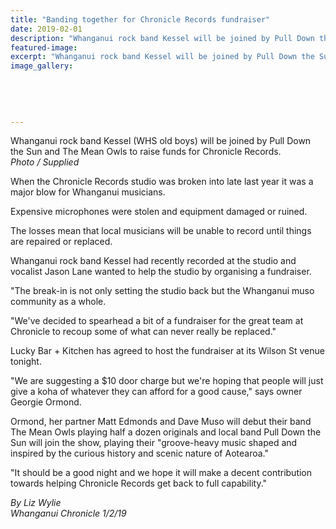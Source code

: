 ```yaml
---
title: "Banding together for Chronicle Records fundraiser"
date: 2019-02-01
description: "Whanganui rock band Kessel will be joined by Pull Down the Sun and The Mean Owls to raise funds for Chronicle Records..."
featured-image: 
excerpt: "Whanganui rock band Kessel will be joined by Pull Down the Sun and The Mean Owls to raise funds for Chronicle Records."
image_gallery:
	
	
	
	
	
---
```


<p><span>Whanganui rock band Kessel (WHS old boys) will be joined by Pull Down the Sun and The Mean Owls to raise funds for Chronicle Records. <br /><em>Photo / Supplied</em></span></p>
<p class="element element-paragraph">When the Chronicle Records studio was broken into late last year it was a major blow for Whanganui musicians.</p>
<p class="element element-paragraph">Expensive microphones were stolen and equipment damaged or ruined.</p>
<p class="element element-paragraph">The losses mean that local musicians will be unable to record until things are repaired or replaced.</p>
<p class="element element-paragraph">Whanganui rock band Kessel had recently recorded at the studio and vocalist Jason Lane wanted to help the studio by organising a fundraiser.</p>
<p class="element element-paragraph">"The break-in is not only setting the studio back but the Whanganui muso community as a whole.</p>
<p class="element element-paragraph">"We've decided to spearhead a bit of a fundraiser for the great team at Chronicle to recoup some of what can never really be replaced."</p>
<p class="element element-paragraph">Lucky Bar + Kitchen has agreed to host the fundraiser at its Wilson St venue tonight.</p>
<p class="element element-paragraph">"We are suggesting a $10 door charge but we're hoping that people will just give a koha of whatever they can afford for a good cause," says owner Georgie Ormond.</p>
<p class="element element-paragraph">Ormond, her partner Matt Edmonds and Dave Muso will debut their band The Mean Owls playing half a dozen originals and local band Pull Down the Sun will join the show, playing their "groove-heavy music shaped and inspired by the curious history and scenic nature of Aotearoa."</p>
<p class="element element-paragraph">"It should be a good night and we hope it will make a decent contribution towards helping Chronicle Records get back to full capability."</p>
<p><span><em>By Liz Wylie<br />Whanganui Chronicle 1/2/19</em></span></p>

